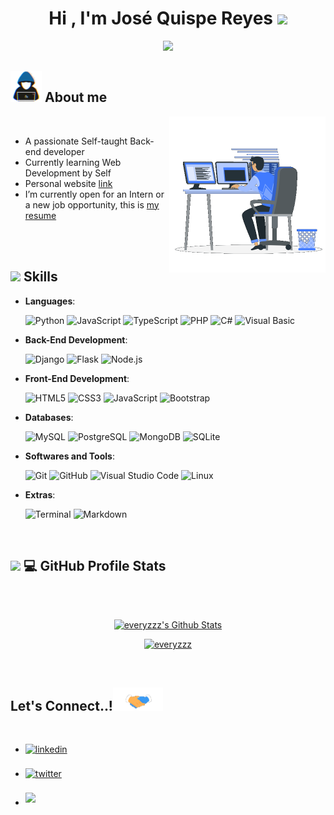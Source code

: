 
<h1 align="center"><b>Hi , I'm José Quispe Reyes </b><img src="https://media.giphy.com/media/hvRJCLFzcasrR4ia7z/giphy.gif" width="35"></h1>

<p align="center">
  <a href="https://github.com/fairyland0926"><img src="https://readme-typing-svg.herokuapp.com/?lines=Web%20Developer;Always%20learning%20new%20tech&font=Pacifico&center=true&width=650&height=120&color=fff000&vCenter=true&size=45%22"></a>
</p>


## <picture><img src = "https://github.com/0xAbdulKhalid/0xAbdulKhalid/raw/main/assets/mdImages/about_me.gif" width = 50px></picture> **About me**

<picture> <img align="right" src="https://github.com/0xAbdulKhalid/0xAbdulKhalid/raw/main/assets/mdImages/Right_Side.gif" width = 250px></picture>

<br>

- A passionate Self-taught Back-end developer
- Currently learning Web Development by Self
- Personal website [link](https://portfoliojoseqr.netlify.app/)
- I’m currently open for an Intern or a new job opportunity, this is [my resume](https://portfoliojoseqr.netlify.app/)

<br><br>



## <img src="https://media2.giphy.com/media/QssGEmpkyEOhBCb7e1/giphy.gif?cid=ecf05e47a0n3gi1bfqntqmob8g9aid1oyj2wr3ds3mg700bl&rid=giphy.gif" width ="25"><b> Skills</b>

<p align="center">

- **Languages**:
    
    ![Python](https://img.shields.io/badge/Python%20-%2314354C.svg?style=for-the-badge&logo=python&logoColor=white)
    ![JavaScript](https://img.shields.io/badge/JavaScript%20-%23F7DF1E.svg?style=for-the-badge&logo=javascript&logoColor=black)
    ![TypeScript](https://img.shields.io/badge/TypeScript-%23007ACC?style=for-the-badge&logo=typescript&logoColor=white)
    ![PHP](https://img.shields.io/badge/PHP-%234F5D95?style=for-the-badge&logo=php&logoColor=white)
    ![C#](https://img.shields.io/badge/C%23-%23178600?style=for-the-badge&logo=c-sharp&logoColor=white)
    ![Visual Basic](https://img.shields.io/badge/Visual%20Basic-%23945db7?style=for-the-badge&logo=visual-basic&logoColor=white)
    
- **Back-End Development**:

   ![Django](https://img.shields.io/badge/Django-%23054020?style=for-the-badge&logo=django&logoColor=white)
   ![Flask](https://img.shields.io/badge/Flask-%23000000?style=for-the-badge&logo=flask&logoColor=white)
   ![Node.js](https://img.shields.io/badge/Node.js-%23339933?style=for-the-badge&logo=node.js&logoColor=white)

- **Front-End Development**:

   ![HTML5](https://img.shields.io/badge/HTML5%20-%23E34F26.svg?style=for-the-badge&logo=html5&logoColor=white)
   ![CSS3](https://img.shields.io/badge/CSS%20-%231572B6.svg?style=for-the-badge&logo=css3&logoColor=white)
   ![JavaScript](https://img.shields.io/badge/JavaScript%20-%23F7DF1E.svg?style=for-the-badge&logo=javascript&logoColor=black)
   ![Bootstrap](https://img.shields.io/badge/Bootstrap-%23563D7C?style=for-the-badge&logo=bootstrap&logoColor=white)

- **Databases**:

    ![MySQL](https://img.shields.io/badge/MySQL-%234479A1?style=for-the-badge&logo=mysql&logoColor=white)
    ![PostgreSQL](https://img.shields.io/badge/PostgreSQL-%23336791?style=for-the-badge&logo=postgresql&logoColor=white)
    ![MongoDB](https://img.shields.io/badge/MongoDB-%2347A248?style=for-the-badge&logo=mongodb&logoColor=white)
    ![SQLite](https://img.shields.io/badge/SQLite-%23005CC5?style=for-the-badge&logo=sqlite&logoColor=white)

- **Softwares and Tools**:

    ![Git](https://img.shields.io/badge/git-%23F05033.svg?style=for-the-badge&logo=git&logoColor=white)
    ![GitHub](https://img.shields.io/badge/github-%23121011.svg?style=for-the-badge&logo=github&logoColor=white)
    ![Visual Studio Code](https://img.shields.io/badge/Visual%20Studio%20Code-0078d7.svg?style=for-the-badge&logo=visual-studio-code&logoColor=white)
    ![Linux](https://img.shields.io/badge/Linux-FCC624?style=for-the-badge&logo=linux&logoColor=black) 

- **Extras**:

    ![Terminal](https://img.shields.io/badge/Terminal-%23054020?style=for-the-badge&logo=gnu-bash&logoColor=white)
    ![Markdown](https://img.shields.io/badge/markdown-%23000000.svg?style=for-the-badge&logo=markdown&logoColor=white)   


</p>

<br>



## <img src="https://media.giphy.com/media/iY8CRBdQXODJSCERIr/giphy.gif" width="35"><b> 💻 GitHub Profile Stats </b>
<br>

  <br/>
  <p align="center">
    <a href="https://github.com/everyzzz/github-readme-stats"><img alt="everyzzz's Github Stats" src="https://github-readme-stats.vercel.app/api?username=everyzzz&show_icons=true&count_private=true&theme=algolia" height="192px"/></a>
<br/>
 

<p align="center"> <a href="https://github.com/everyzzz/github-profile-trophy"><img src="https://github-profile-trophy.vercel.app/?username=everyzzz&layout=compact&theme=algolia" alt="everyzzz" /></a> </p>

<br/>


## <b> Let's Connect..!</b><img src="https://github.com/0xAbdulKhalid/0xAbdulKhalid/raw/main/assets/mdImages/handshake.gif" width ="80">
<br>
<div align='left'>

<ul>

<li>
<a href="https://www.linkedin.com/in/joseqr23/" target="_blank">
<img src="https://img.shields.io/badge/linkedin:  joseqr23-%2300acee.svg?color=405DE6&style=for-the-badge&logo=linkedin&logoColor=white" alt=linkedin style="margin-bottom: 5px;"/>
</a>
</li>

<br>

<li>
<a href="https://twitter.com/JosQuispeReyes1" target="_blank">
<img src="https://img.shields.io/badge/twitter:  JosQuispeReyes1-%2300acee.svg?color=1DA1F2&style=for-the-badge&logo=twitter&logoColor=white" alt=twitter style="margin-bottom: 5px;"/>
</a>
</li>

<br>

<li>
<a href="mailto:jquisper2@gmail.com" target="_blank">
<img src="https://img.shields.io/badge/gmail:  jquisper2-%23EA4335.svg?style=for-the-badge&logo=gmail&logoColor=white" t=mail style="margin-bottom: 5px;" />
</a>
</li>
	
</ul>
</div>

<br>

